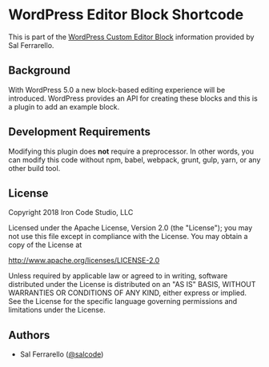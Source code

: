 # WordPress Editor Block Shortcode

This is part of the [WordPress Custom Editor Block](https://salferrarello.com/wordpress-custom-editor-block/) information provided by Sal Ferrarello.

## Background

With WordPress 5.0 a new block-based editing experience will be introduced. WordPress provides an API for creating these blocks and this is a plugin to add an example block.

## Development Requirements

Modifying this plugin does **not** require a preprocessor.  In other words, you can modify this code without npm, babel, webpack, grunt, gulp, yarn, or any other build tool.

## License

Copyright 2018 Iron Code Studio, LLC

Licensed under the Apache License, Version 2.0 (the "License");
you may not use this file except in compliance with the License.
You may obtain a copy of the License at

   http://www.apache.org/licenses/LICENSE-2.0

Unless required by applicable law or agreed to in writing, software
distributed under the License is distributed on an "AS IS" BASIS,
WITHOUT WARRANTIES OR CONDITIONS OF ANY KIND, either express or implied.
See the License for the specific language governing permissions and
limitations under the License.

## Authors

- Sal Ferrarello ([@salcode](https://twitter.com/salcode))

